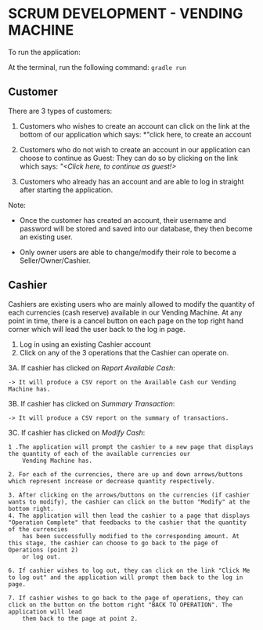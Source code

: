 # SCRUM DEVELOPMENT - VENDING MACHINE

To run the application:

At the terminal, run the following command: `gradle run`

## Customer

There are 3 types of customers:<br>

1. Customers who wishes to create an account can click on the link at the bottom of our application which says:
*"click here, to create an account

2. Customers who do not wish to create an account in our application can choose to continue as Guest:
They can do so by clicking on the link which says:
*"<Click here, to continue as guest!>*

3. Customers who already has an account and are able to log in straight after starting the application.

Note:
- Once the customer has created an account, their username and password will be stored and saved into our database, they then become
an existing user. 

- Only owner users are able to change/modify their role to become a Seller/Owner/Cashier. 


## Cashier 

Cashiers are existing users who are mainly allowed to modify the quantity of each currencies (cash reserve) available in our Vending Machine. 
At any point in time, there is a cancel button on each page on the top right hand corner which will lead the user back to the log in page. 

1. Log in using an existing Cashier account 
2. Click on any of the 3 operations that the Cashier can operate on.

3A. If cashier has clicked on *Report Available Cash*:

    -> It will produce a CSV report on the Available Cash our Vending Machine has.
    
3B. If cashier has clicked on *Summary Transaction*:

    -> It will produce a CSV report on the summary of transactions. 
    
3C. If cashier has clicked on *Modify Cash*:

    1 .The application will prompt the cashier to a new page that displays the quantity of each of the available currencies our
        Vending Machine has.
        
    2. For each of the currencies, there are up and down arrows/buttons which represent increase or decrease quantity respectively. 
    
    3. After clicking on the arrows/buttons on the currencies (if cashier wants to modify), the cashier can click on the button "Modify" at the bottom right. 
    4. The application will then lead the cashier to a page that displays "Operation Complete" that feedbacks to the cashier that the quantity of the currencies 
        has been successfully modified to the corresponding amount. At this stage, the cashier can choose to go back to the page of Operations (point 2) 
        or log out. 
        
    6. If cashier wishes to log out, they can click on the link "Click Me to log out" and the application will prompt them back to the log in page. 
    
    7. If cashier wishes to go back to the page of operations, they can click on the button on the bottom right "BACK TO OPERATION". The application will lead 
        them back to the page at point 2.
        











